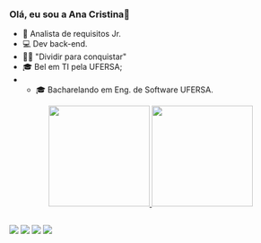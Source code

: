 ### Olá, eu sou a Ana Cristina👋

- 🔭 Analista de requisitos Jr.
- 💻 Dev back-end.
- 👩‍💻 "Dividir para conquistar"
- 🎓 Bel em TI pela UFERSA;
- - 🎓 Bacharelando em Eng. de Software UFERSA.

<div align="center">
  <a href="https://github.com/Cristina-sil">
  <img height="180em" src="https://github-readme-stats.vercel.app/api?username=Cristina-sil&show_icons=true&theme=dracula&include_all_commits=true&count_private=true"/>
  <img height="180em" src="https://github-readme-stats.vercel.app/api/top-langs/?username=Cristina-sil&layout=compact&langs_count=7&theme=dracula"/>
</div>
  
   ##

<div> 
  <a href="https://www.instagram.com/cristina_carvalho7/" target="_blank"><img src="https://img.shields.io/badge/-Instagram-%23E4405F?style=for-the-badge&logo=instagram&logoColor=white" target="_blank"></a>
 <a href="783106818699165696" target="_blank"><img src="https://img.shields.io/badge/Discord-7289DA?style=for-the-badge&logo=discord&logoColor=white" target="_blank"></a> 
  <a href = "mailto:ana.silva54276@alunos.ufersa.edu.br"><img src="https://img.shields.io/badge/-Gmail-%23333?style=for-the-badge&logo=gmail&logoColor=white" target="_blank"></a>
  <a href="https://www.linkedin.com/in/ana-cristina-10056b1b4/" target="_blank"><img src="https://img.shields.io/badge/-LinkedIn-%230077B5?style=for-the-badge&logo=linkedin&logoColor=white" target="_blank"></a> 

 
</div>

